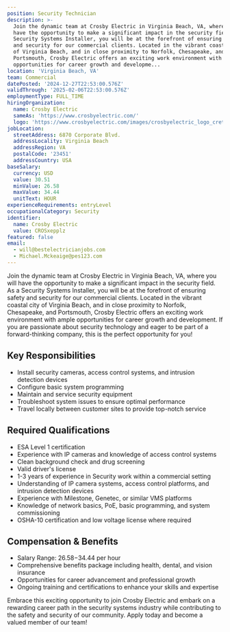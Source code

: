 ```yaml
---
position: Security Technician
description: >-
  Join the dynamic team at Crosby Electric in Virginia Beach, VA, where you will
  have the opportunity to make a significant impact in the security field. As a
  Security Systems Installer, you will be at the forefront of ensuring safety
  and security for our commercial clients. Located in the vibrant coastal city
  of Virginia Beach, and in close proximity to Norfolk, Chesapeake, and
  Portsmouth, Crosby Electric offers an exciting work environment with ample
  opportunities for career growth and developme...
location: 'Virginia Beach, VA'
team: Commercial
datePosted: '2024-12-27T22:53:00.576Z'
validThrough: '2025-02-06T22:53:00.576Z'
employmentType: FULL_TIME
hiringOrganization:
  name: Crosby Electric
  sameAs: 'https://www.crosbyelectric.com/'
  logo: 'https://www.crosbyelectric.com/images/crosbyelectric_logo_crete.png'
jobLocation:
  streetAddress: 6870 Corporate Blvd.
  addressLocality: Virginia Beach
  addressRegion: VA
  postalCode: '23451'
  addressCountry: USA
baseSalary:
  currency: USD
  value: 30.51
  minValue: 26.58
  maxValue: 34.44
  unitText: HOUR
experienceRequirements: entryLevel
occupationalCategory: Security
identifier:
  name: Crosby Electric
  value: CROSxepplz
featured: false
email:
  - will@bestelectricianjobs.com
  - Michael.Mckeaige@pes123.com
---
```




Join the dynamic team at Crosby Electric in Virginia Beach, VA, where you will have the opportunity to make a significant impact in the security field. As a Security Systems Installer, you will be at the forefront of ensuring safety and security for our commercial clients. Located in the vibrant coastal city of Virginia Beach, and in close proximity to Norfolk, Chesapeake, and Portsmouth, Crosby Electric offers an exciting work environment with ample opportunities for career growth and development. If you are passionate about security technology and eager to be part of a forward-thinking company, this is the perfect opportunity for you!

## Key Responsibilities

- Install security cameras, access control systems, and intrusion detection devices
- Configure basic system programming
- Maintain and service security equipment
- Troubleshoot system issues to ensure optimal performance
- Travel locally between customer sites to provide top-notch service

## Required Qualifications

- ESA Level 1 certification
- Experience with IP cameras and knowledge of access control systems
- Clean background check and drug screening
- Valid driver's license
- 1-3 years of experience in Security work within a commercial setting
- Understanding of IP camera systems, access control platforms, and intrusion detection devices
- Experience with Milestone, Genetec, or similar VMS platforms
- Knowledge of network basics, PoE, basic programming, and system commissioning
- OSHA-10 certification and low voltage license where required

## Compensation & Benefits

- Salary Range: $26.58-$34.44 per hour
- Comprehensive benefits package including health, dental, and vision insurance
- Opportunities for career advancement and professional growth
- Ongoing training and certifications to enhance your skills and expertise

Embrace this exciting opportunity to join Crosby Electric and embark on a rewarding career path in the security systems industry while contributing to the safety and security of our community. Apply today and become a valued member of our team!
